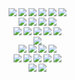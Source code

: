 
<div align="center">
   <div align="center">
      <!-- Code -->
       <img src="https://img.shields.io/badge/-Python-3776AB?logo=python&logoColor=white&style=for-the-badge" />
       <img src="https://img.shields.io/badge/-Next.js-000000?logo=next.js&logoColor=white&style=for-the-badge" />
       <img src="https://img.shields.io/badge/-TypeScript-3178C6?logo=typescript&logoColor=white&style=for-the-badge" /> 
       <img src="https://img.shields.io/badge/-React-61DAFB?logo=react&logoColor=black&style=for-the-badge" />
       <img src="https://img.shields.io/badge/-JavaScript-F7DF1E?logo=javascript&logoColor=black&style=for-the-badge" /> 
       <img src="https://img.shields.io/badge/-Three.js-000000?logo=three.js&logoColor=white&style=for-the-badge" />
   </div>
   
   <div align="center"> 
      <!-- Databases and Caching -->
       <img src="https://img.shields.io/badge/-Django-092E20?logo=django&logoColor=white&style=for-the-badge" />
       <img src="https://img.shields.io/badge/-PostgreSQL-336791?logo=postgresql&logoColor=white&style=for-the-badge" />
       <img src="https://img.shields.io/badge/-Redis-DC382D?logo=redis&logoColor=white&style=for-the-badge" />
       <img src="https://img.shields.io/badge/-SQLite-003B57?logo=sqlite&logoColor=white&style=for-the-badge" />
   </div>
   
   <div align="center"> 
      <!-- Engines -->
       <img src="https://img.shields.io/badge/-Unreal%20Engine-0E1128?logo=unreal-engine&logoColor=white&style=for-the-badge" />
       <img src="https://img.shields.io/badge/-NVIDIA-76B900?logo=nvidia&logoColor=white&style=for-the-badge" />
       <img src="https://img.shields.io/badge/-Virtual%20Production-444444?style=for-the-badge" />
       <img src="https://img.shields.io/badge/-TouchDesigner-1C1C1C?style=for-the-badge" />
       <img src="https://img.shields.io/badge/-Blender-F5792A?logo=blender&logoColor=white&style=for-the-badge" />
   </div>
   
   <div align="center"> 
      <!-- R&D -->
       <img src="https://img.shields.io/badge/-Solana-7D39D4?logo=solana&logoColor=white&style=for-the-badge" />
   </div>
   
   <div align="center"> 
      <!-- AI/ML -->
       <img src="https://img.shields.io/badge/-OpenAI-9C9C9C?logo=openai&logoColor=white&style=for-the-badge" />
       <img src="https://img.shields.io/badge/-Hugging%20Face-FF6A00?logo=huggingface&logoColor=white&style=for-the-badge" />
       <img src="https://img.shields.io/badge/-PyTorch-EE4C2C?logo=pytorch&logoColor=white&style=for-the-badge" />
       <img src="https://img.shields.io/badge/-TensorFlow-FF6F00?logo=tensorflow&logoColor=white&style=for-the-badge" />
   </div>

   <div align="center"> 
      <!-- Containers -->
       <img src="https://img.shields.io/badge/-Linux-FCC624?logo=linux&logoColor=black&style=for-the-badge" />
       <img src="https://img.shields.io/badge/-Amazon%20AWS-FF9900?logo=amazon-aws&logoColor=white&style=for-the-badge" />
       <img src="https://img.shields.io/badge/-Docker-2496ED?logo=docker&logoColor=white&style=for-the-badge" />
       <img src="https://img.shields.io/badge/-Vercel-000000?logo=vercel&logoColor=white&style=for-the-badge" />
       <img src="https://img.shields.io/badge/-Heroku-430098?logo=heroku&logoColor=white&style=for-the-badge" />
   </div>
   
   <div align="center"> 
      <!-- Hardwares -->
       <img src="https://img.shields.io/badge/-Raspberry%20Pi-A22846?logo=raspberry-pi&logoColor=white&style=for-the-badge" />
       <img src="https://img.shields.io/badge/-Arduino-00979D?logo=arduino&logoColor=white&style=for-the-badge" />
   </div>
</div>
